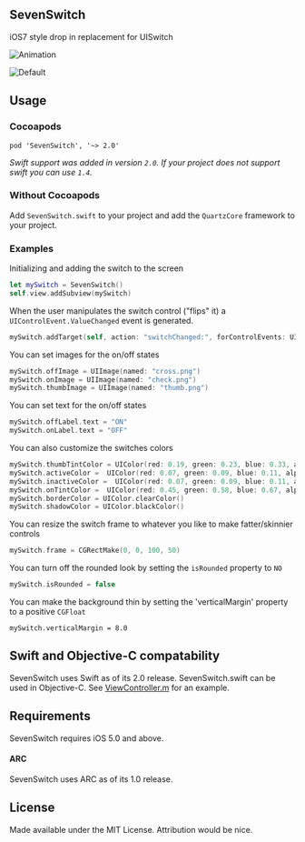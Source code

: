 ## SevenSwitch

iOS7 style drop in replacement for UISwitch

![Animation](https://raw.github.com/bvogelzang/SevenSwitch/master/ExampleImages/example.gif)

![Default](https://raw.github.com/bvogelzang/SevenSwitch/master/ExampleImages/example.png)

## Usage

### Cocoapods

```
pod 'SevenSwitch', '~> 2.0'
```

*Swift support was added in version `2.0`. If your project does not support swift you can use `1.4`.*

### Without Cocoapods

Add `SevenSwitch.swift` to your project and add the `QuartzCore` framework to your project.

### Examples

Initializing and adding the switch to the screen

```swift
let mySwitch = SevenSwitch()
self.view.addSubview(mySwitch)
```

When the user manipulates the switch control ("flips" it) a `UIControlEvent.ValueChanged` event is generated.

```swift
mySwitch.addTarget(self, action: "switchChanged:", forControlEvents: UIControlEvents.ValueChanged)
```

You can set images for the on/off states

```swift
mySwitch.offImage = UIImage(named: "cross.png")
mySwitch.onImage = UIImage(named: "check.png")
mySwitch.thumbImage = UIImage(named: "thumb.png")
```

You can set text for the on/off states

```swift
mySwitch.offLabel.text = "ON"
mySwitch.onLabel.text = "OFF"
```

You can also customize the switches colors

```swift
mySwitch.thumbTintColor = UIColor(red: 0.19, green: 0.23, blue: 0.33, alpha: 1)
mySwitch.activeColor =  UIColor(red: 0.07, green: 0.09, blue: 0.11, alpha: 1)
mySwitch.inactiveColor =  UIColor(red: 0.07, green: 0.09, blue: 0.11, alpha: 1)
mySwitch.onTintColor =  UIColor(red: 0.45, green: 0.58, blue: 0.67, alpha: 1)
mySwitch.borderColor = UIColor.clearColor()
mySwitch.shadowColor = UIColor.blackColor()
```

You can resize the switch frame to whatever you like to make fatter/skinnier controls

```swift
mySwitch.frame = CGRectMake(0, 0, 100, 50)
```

You can turn off the rounded look by setting the `isRounded` property to `NO`

```swift
mySwitch.isRounded = false
```

You can make the background thin by setting the 'verticalMargin' property to a positive `CGFloat`

```
mySwitch.verticalMargin = 8.0
```

## Swift and Objective-C compatability

SevenSwitch uses Swift as of its 2.0 release. SevenSwitch.swift can be used in Objective-C. See [ViewController.m](SevenSwitchExample/SevenSwitchExample/ViewController.m) for an example.

## Requirements

SevenSwitch requires iOS 5.0 and above.

#### ARC

SevenSwitch uses ARC as of its 1.0 release.

## License

Made available under the MIT License. Attribution would be nice.
